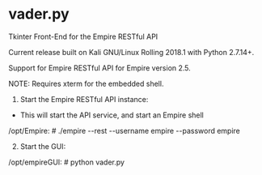 # vader.py
Tkinter Front-End for the Empire RESTful API

Current release built on Kali GNU/Linux Rolling 2018.1 with Python 2.7.14+.

Support for Empire RESTful API for Empire version 2.5.

NOTE: Requires xterm for the embedded shell.

1. Start the Empire RESTful API instance:
* This will start the API service, and start an Empire shell

/opt/Empire: # ./empire --rest --username empire --password empire

2. Start the GUI:

/opt/empireGUI: # python vader.py
